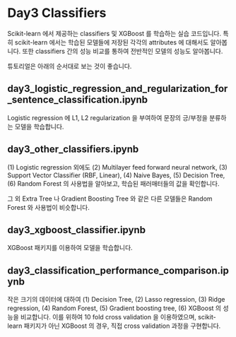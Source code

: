 # Day3 Classifiers

Scikit-learn 에서 제공하는 classifiers 및 XGBoost 를 학습하는 실습 코드입니다. 특히 scikit-learn 에서는 학습된 모델들에 저장된 각각의 attributes 에 대해서도 알아봅니다. 또한 classifiers 간의 성능 비교를 통하여 전반적인 모델의 성능도 알아봅니다.

튜토리얼은 아래의 순서대로 보는 것이 좋습니다.

## day3_logistic_regression_and_regularization_for_sentence_classification.ipynb

Logistic regression 에 L1, L2 regularization 을 부여하여 문장의 긍/부정을 분류하는 모델을 학습합니다.

## day3_other_classifiers.ipynb

(1) Logistic regression 외에도 (2) Multilayer feed forward neural network, (3) Support Vector Classifier (RBF, Linear), (4) Naive Bayes, (5) Decision Tree, (6) Random Forest 의 사용법을 알아보고, 학습된 패러매터들의 값을 확인합니다.

그 외 Extra Tree 나 Gradient Boosting Tree 와 같은 다른 모델들은 Random Forest 와 사용법이 비슷합니다.

## day3_xgboost_classifier.ipynb

XGBoost 패키지를 이용하여 모델을 학습합니다.

## day3_classification_performance_comparison.ipynb

작은 크기의 데이터에 대하여 (1) Decision Tree, (2) Lasso regression, (3) Ridge regression, (4) Random Forest, (5) Gradient boosting tree, (6) XGBoost 의 성능을 비교합니다. 이를 위하여 10 fold cross validation 을 이용하였으며, scikit-learn 패키지가 아닌 XGBoost 의 경우, 직접 cross validation 과정을 구현합니다.
